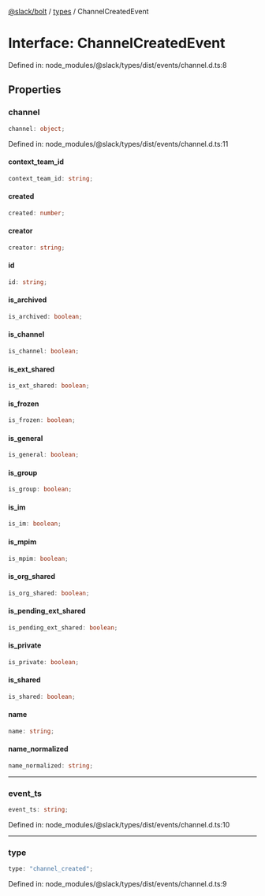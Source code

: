 [@slack/bolt](../../../../index.md) / [types](../index.md) / ChannelCreatedEvent

# Interface: ChannelCreatedEvent

Defined in: node\_modules/@slack/types/dist/events/channel.d.ts:8

## Properties

### channel

```ts
channel: object;
```

Defined in: node\_modules/@slack/types/dist/events/channel.d.ts:11

#### context\_team\_id

```ts
context_team_id: string;
```

#### created

```ts
created: number;
```

#### creator

```ts
creator: string;
```

#### id

```ts
id: string;
```

#### is\_archived

```ts
is_archived: boolean;
```

#### is\_channel

```ts
is_channel: boolean;
```

#### is\_ext\_shared

```ts
is_ext_shared: boolean;
```

#### is\_frozen

```ts
is_frozen: boolean;
```

#### is\_general

```ts
is_general: boolean;
```

#### is\_group

```ts
is_group: boolean;
```

#### is\_im

```ts
is_im: boolean;
```

#### is\_mpim

```ts
is_mpim: boolean;
```

#### is\_org\_shared

```ts
is_org_shared: boolean;
```

#### is\_pending\_ext\_shared

```ts
is_pending_ext_shared: boolean;
```

#### is\_private

```ts
is_private: boolean;
```

#### is\_shared

```ts
is_shared: boolean;
```

#### name

```ts
name: string;
```

#### name\_normalized

```ts
name_normalized: string;
```

***

### event\_ts

```ts
event_ts: string;
```

Defined in: node\_modules/@slack/types/dist/events/channel.d.ts:10

***

### type

```ts
type: "channel_created";
```

Defined in: node\_modules/@slack/types/dist/events/channel.d.ts:9
